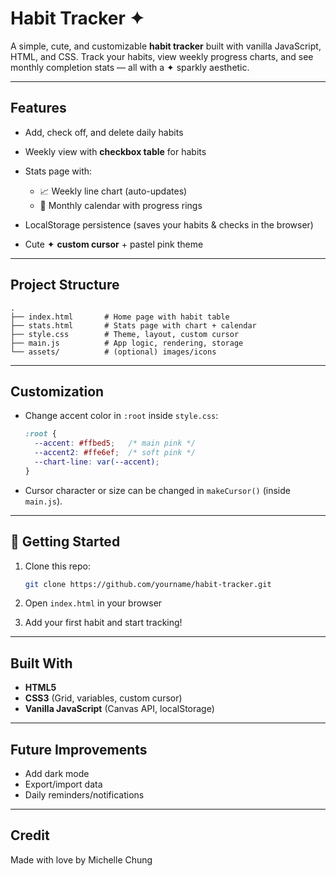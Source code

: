 # Habit Tracker ✦

A simple, cute, and customizable **habit tracker** built with vanilla JavaScript, HTML, and CSS.
Track your habits, view weekly progress charts, and see monthly completion stats — all with a ✦ sparkly aesthetic.

---

## Features

* Add, check off, and delete daily habits
* Weekly view with **checkbox table** for habits
* Stats page with:

  * 📈 Weekly line chart (auto-updates)
  * 📅 Monthly calendar with progress rings
* LocalStorage persistence (saves your habits & checks in the browser)
* Cute ✦ **custom cursor** + pastel pink theme

---

## Project Structure

```plaintext
.
├── index.html       # Home page with habit table
├── stats.html       # Stats page with chart + calendar
├── style.css        # Theme, layout, custom cursor
├── main.js          # App logic, rendering, storage
└── assets/          # (optional) images/icons
```

---

## Customization

* Change accent color in `:root` inside `style.css`:

  ```css
  :root {
    --accent: #ffbed5;   /* main pink */
    --accent2: #ffe6ef;  /* soft pink */
    --chart-line: var(--accent);
  }
  ```
* Cursor character or size can be changed in `makeCursor()` (inside `main.js`).

---

## 🚀 Getting Started

1. Clone this repo:

   ```bash
   git clone https://github.com/yourname/habit-tracker.git
   ```
2. Open `index.html` in your browser
3. Add your first habit and start tracking!

---

## Built With

* **HTML5**
* **CSS3** (Grid, variables, custom cursor)
* **Vanilla JavaScript** (Canvas API, localStorage)

---


## Future Improvements

* Add dark mode 
* Export/import data
* Daily reminders/notifications

---

## Credit

Made with love by Michelle Chung
